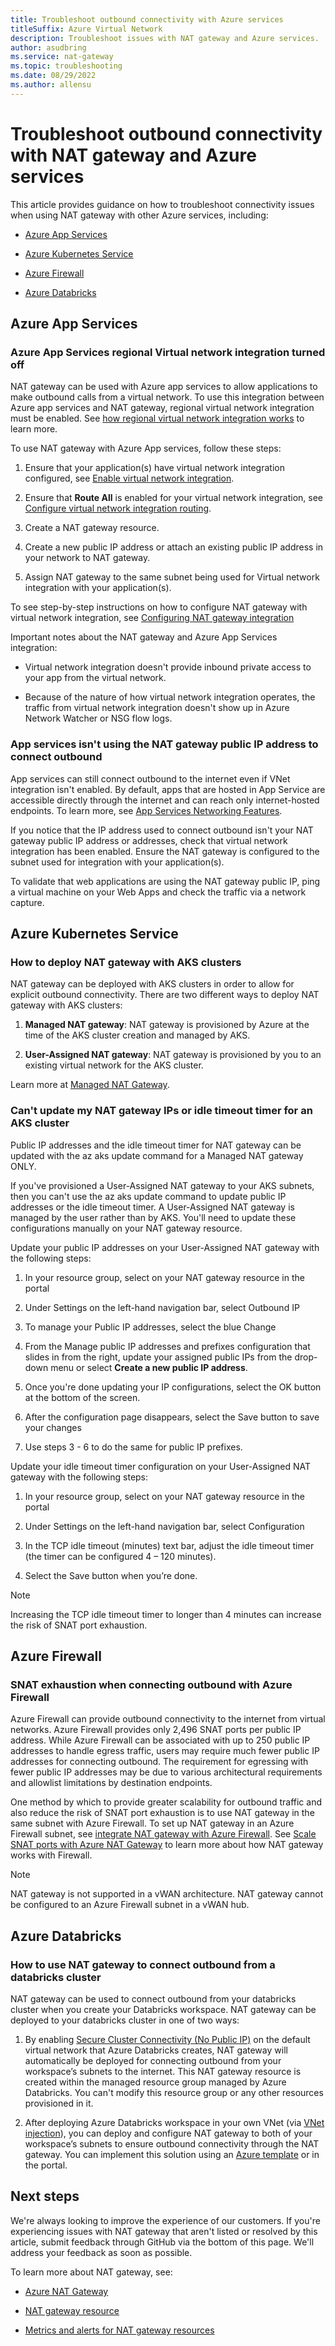 ```yaml
---
title: Troubleshoot outbound connectivity with Azure services
titleSuffix: Azure Virtual Network
description: Troubleshoot issues with NAT gateway and Azure services.
author: asudbring
ms.service: nat-gateway
ms.topic: troubleshooting
ms.date: 08/29/2022
ms.author: allensu
---
```


# Troubleshoot outbound connectivity with NAT gateway and Azure services 

This article provides guidance on how to troubleshoot connectivity issues when using NAT gateway with other Azure services, including:

* [Azure App Services](#azure-app-services)

* [Azure Kubernetes Service](#azure-kubernetes-service) 

* [Azure Firewall](#azure-firewall)

* [Azure Databricks](#azure-databricks)

## Azure App Services 

### Azure App Services regional Virtual network integration turned off 

NAT gateway can be used with Azure app services to allow applications to make outbound calls from a virtual network. To use this integration between Azure app services and NAT gateway, regional virtual network integration must be enabled. See [how regional virtual network integration works](../app-service/overview-vnet-integration.md#how-regional-virtual-network-integration-works) to learn more.  

To use NAT gateway with Azure App services, follow these steps:  

1. Ensure that your application(s) have virtual network integration configured, see [Enable virtual network integration](../app-service/configure-vnet-integration-enable.md).  

2. Ensure that **Route All** is enabled for your virtual network integration, see [Configure virtual network integration routing](../app-service/configure-vnet-integration-routing.md). 

3. Create a NAT gateway resource.  

4. Create a new public IP address or attach an existing public IP address in your network to NAT gateway. 

5. Assign NAT gateway to the same subnet being used for Virtual network integration with your application(s).  

To see step-by-step instructions on how to configure NAT gateway with virtual network integration, see [Configuring NAT gateway integration](../app-service/networking/nat-gateway-integration.md#configure-nat-gateway-integration) 

Important notes about the NAT gateway and Azure App Services integration:  

* Virtual network integration doesn't provide inbound private access to your app from the virtual network.  

* Because of the nature of how virtual network integration operates, the traffic from virtual network integration doesn't show up in Azure Network Watcher or NSG flow logs. 

### App services isn't using the NAT gateway public IP address to connect outbound 

App services can still connect outbound to the internet even if VNet integration isn't enabled. By default, apps that are hosted in App Service are accessible directly through the internet and can reach only internet-hosted endpoints. To learn more, see [App Services Networking Features](/azure/app-service/networking-features). 

If you notice that the IP address used to connect outbound isn't your NAT gateway public IP address or addresses, check that virtual network integration has been enabled. Ensure the NAT gateway is configured to the subnet used for integration with your application(s). 

To validate that web applications are using the NAT gateway public IP, ping a virtual machine on your Web Apps and check the traffic via a network capture.  

## Azure Kubernetes Service

### How to deploy NAT gateway with AKS clusters 

NAT gateway can be deployed with AKS clusters in order to allow for explicit outbound connectivity. There are two different ways to deploy NAT gateway with AKS clusters: 

1. **Managed NAT gateway**: NAT gateway is provisioned by Azure at the time of the AKS cluster creation and managed by AKS. 

2. **User-Assigned NAT gateway**: NAT gateway is provisioned by you to an existing virtual network for the AKS cluster. 

Learn more at [Managed NAT Gateway](../aks/nat-gateway.md).

### Can't update my NAT gateway IPs or idle timeout timer for an AKS cluster 

Public IP addresses and the idle timeout timer for NAT gateway can be updated with the az aks update command for a Managed NAT gateway ONLY.  

If you've provisioned a User-Assigned NAT gateway to your AKS subnets, then you can't use the az aks update command to update public IP addresses or the idle timeout timer. A User-Assigned NAT gateway is managed by the user rather than by AKS. You'll need to update these configurations manually on your NAT gateway resource.  

Update your public IP addresses on your User-Assigned NAT gateway with the following steps: 

1. In your resource group, select on your NAT gateway resource in the portal 

2. Under Settings on the left-hand navigation bar, select Outbound IP 

3. To manage your Public IP addresses, select the blue Change  

4. From the Manage public IP addresses and prefixes configuration that slides in from the right, update your assigned public IPs from the drop-down menu or select **Create a new public IP address**.

5. Once you're done updating your IP configurations, select the OK button at the bottom of the screen.

6. After the configuration page disappears, select the Save button to save your changes 

7. Use steps 3 - 6 to do the same for public IP prefixes. 

Update your idle timeout timer configuration on your User-Assigned NAT gateway with the following steps: 

1. In your resource group, select on your NAT gateway resource in the portal 

2. Under Settings on the left-hand navigation bar, select Configuration 

3. In the TCP idle timeout (minutes) text bar, adjust the idle timeout timer (the timer can be configured 4 – 120 minutes). 

4. Select the Save button when you’re done. 

>[!Note] 
>Increasing the TCP idle timeout timer to longer than 4 minutes can increase the risk of SNAT port exhaustion.

## Azure Firewall 

### SNAT exhaustion when connecting outbound with Azure Firewall

Azure Firewall can provide outbound connectivity to the internet from virtual networks. Azure Firewall provides only 2,496 SNAT ports per public IP address. While Azure Firewall can be associated with up to 250 public IP addresses to handle egress traffic, users may require much fewer public IP addresses for connecting outbound. The requirement for egressing with fewer public IP addresses may be due to various architectural requirements and allowlist limitations by destination endpoints.

One method by which to provide greater scalability for outbound traffic and also reduce the risk of SNAT port exhaustion is to use NAT gateway in the same subnet with Azure Firewall. To set up NAT gateway in an Azure Firewall subnet, see [integrate NAT gateway with Azure Firewall](/azure/virtual-network/nat-gateway/tutorial-hub-spoke-nat-firewall). See [Scale SNAT ports with Azure NAT Gateway](../firewall/integrate-with-nat-gateway.md) to learn more about how NAT gateway works with Firewall.

> [!NOTE]
> NAT gateway is not supported in a vWAN architecture. NAT gateway cannot be configured to an Azure Firewall subnet in a vWAN hub.

## Azure Databricks

### How to use NAT gateway to connect outbound from a databricks cluster 

NAT gateway can be used to connect outbound from your databricks cluster when you create your Databricks workspace. NAT gateway can be deployed to your databricks cluster in one of two ways: 

1. By enabling [Secure Cluster Connectivity (No Public IP)](/azure/databricks/security/secure-cluster-connectivity#use-secure-cluster-connectivity) on the default virtual network that Azure Databricks creates, NAT gateway will automatically be deployed for connecting outbound from your workspace’s subnets to the internet. This NAT gateway resource is created within the managed resource group managed by Azure Databricks. You can't modify this resource group or any other resources provisioned in it. 

2. After deploying Azure Databricks workspace in your own VNet (via [VNet injection](/azure/databricks/administration-guide/cloud-configurations/azure/vnet-inject)), you can deploy and configure NAT gateway to both of your workspace’s subnets to ensure outbound connectivity through the NAT gateway. You can implement this solution using an [Azure template](/azure/databricks/administration-guide/cloud-configurations/azure/vnet-inject#advanced-configuration-using-azure-resource-manager-templates) or in the portal. 

## Next steps

We're always looking to improve the experience of our customers. If you're experiencing issues with NAT gateway that aren't listed or resolved by this article, submit feedback through GitHub via the bottom of this page. We'll address your feedback as soon as possible.

To learn more about NAT gateway, see: 

* [Azure NAT Gateway](./nat-overview.md) 

* [NAT gateway resource](./nat-gateway-resource.md) 

* [Metrics and alerts for NAT gateway resources](./nat-metrics.md)
